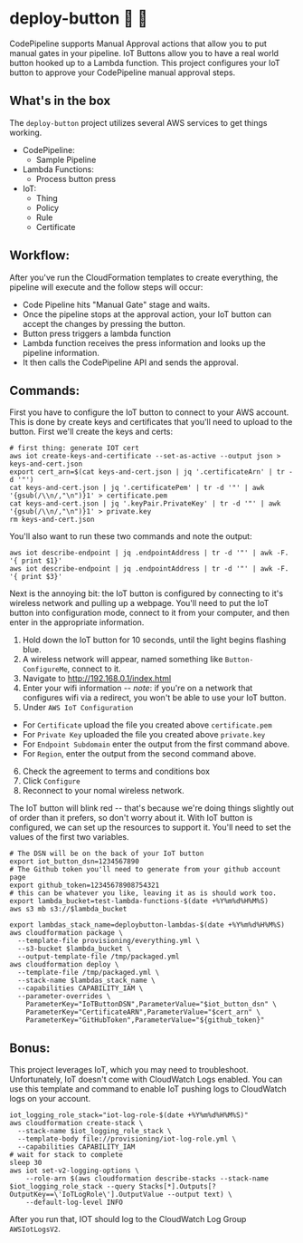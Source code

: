 deploy-button :ship: :red_circle:
======

CodePipeline supports Manual Approval actions that allow you to put manual gates in your pipeline. IoT Buttons allow you to have a real world button hooked up to a Lambda function. This project configures your IoT button to approve your CodePipeline manual approval steps.

What's in the box
------

The `deploy-button` project utilizes several AWS services to get things working. 

* CodePipeline:
  *  Sample Pipeline
* Lambda Functions:
  * Process button press
* IoT:
  * Thing
  * Policy
  * Rule
  * Certificate

Workflow:
------
After you've run the CloudFormation templates to create everything, the pipeline will execute and the follow steps will occur:
* Code Pipeline hits "Manual Gate" stage and waits.
* Once the pipeline stops at the approval action, your IoT button can accept the changes by pressing the button.
* Button press triggers a lambda function
* Lambda function receives the press information and looks up the pipeline information.
* It then calls the CodePipeline API and sends the approval.

Commands:
-----
First you have to configure the IoT button to connect to your AWS account. This is done by create keys and certificates that you'll need to upload to the button. First we'll create the keys and certs:

    # first thing: generate IOT cert
    aws iot create-keys-and-certificate --set-as-active --output json > keys-and-cert.json
    export cert_arn=$(cat keys-and-cert.json | jq '.certificateArn' | tr -d '"')
    cat keys-and-cert.json | jq '.certificatePem' | tr -d '"' | awk '{gsub(/\\n/,"\n")}1' > certificate.pem
    cat keys-and-cert.json | jq '.keyPair.PrivateKey' | tr -d '"' | awk '{gsub(/\\n/,"\n")}1' > private.key
    rm keys-and-cert.json

You'll also want to run these two commands and note the output:

    aws iot describe-endpoint | jq .endpointAddress | tr -d '"' | awk -F. '{ print $1}'
    aws iot describe-endpoint | jq .endpointAddress | tr -d '"' | awk -F. '{ print $3}'

Next is the annoying bit: the IoT button is configured by connecting to it's wireless network and pulling up a webpage. You'll need to put the IoT button into configuration mode, connect to it from your computer, and then enter in the appropriate information.
1. Hold down the IoT button for 10 seconds, until the light begins flashing blue.
2. A wireless network will appear, named something like `Button-ConfigureMe`, connect to it.
3. Navigate to http://192.168.0.1/index.html
4. Enter your wifi information -- *note*: if you're on a network that configures wifi via a redirect, you won't be able to use your IoT button.
5. Under `AWS IoT Configuration`
  * For `Certificate` upload the file you created above `certificate.pem`
  * For `Private Key` uploaded the file you created above `private.key`
  * For `Endpoint Subdomain` enter the output from the first command above.
  * For `Region`, enter the output from the second command above.
 6. Check the agreement to terms and conditions box
 7. Click `Configure`
 8. Reconnect to your nomal wireless network.

The IoT button will blink red -- that's because we're doing things slightly out of order than it prefers, so don't worry about it. With IoT button is configured, we can set up the resources to support it. You'll need to set the values of the first two variables.

    # The DSN will be on the back of your IoT button
    export iot_button_dsn=1234567890
    # The Github token you'll need to generate from your github account page
    export github_token=12345678908754321
    # this can be whatever you like, leaving it as is should work too.
    export lambda_bucket=test-lambda-functions-$(date +%Y%m%d%H%M%S)
    aws s3 mb s3://$lambda_bucket

    export lambdas_stack_name=deploybutton-lambdas-$(date +%Y%m%d%H%M%S)
    aws cloudformation package \
      --template-file provisioning/everything.yml \
      --s3-bucket $lambda_bucket \
      --output-template-file /tmp/packaged.yml
    aws cloudformation deploy \
      --template-file /tmp/packaged.yml \
      --stack-name $lambdas_stack_name \
      --capabilities CAPABILITY_IAM \
      --parameter-overrides \
        ParameterKey="IoTButtonDSN",ParameterValue="$iot_button_dsn" \
        ParameterKey="CertificateARN",ParameterValue="$cert_arn" \
        ParameterKey="GitHubToken",ParameterValue="${github_token}"

Bonus:
-----
This project leverages IoT, which you may need to troubleshoot. Unfortunately, IoT doesn't come with CloudWatch Logs enabled. You can use this template and command to enable IoT pushing logs to CloudWatch logs on your account.

    iot_logging_role_stack="iot-log-role-$(date +%Y%m%d%H%M%S)"
    aws cloudformation create-stack \
      --stack-name $iot_logging_role_stack \
      --template-body file://provisioning/iot-log-role.yml \
      --capabilities CAPABILITY_IAM
    # wait for stack to complete
    sleep 30
    aws iot set-v2-logging-options \
        --role-arn $(aws cloudformation describe-stacks --stack-name $iot_logging_role_stack --query Stacks[*].Outputs[?OutputKey==\'IoTLogRole\'].OutputValue --output text) \
        --default-log-level INFO

After you run that, IOT should log to the CloudWatch Log Group `AWSIotLogsV2`.
